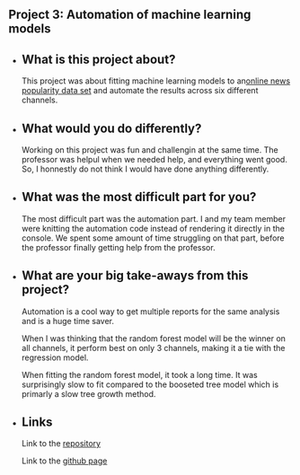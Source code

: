 ## Project 3: Automation of machine learning models  

  * ## What is this project about?  
    This project was about fitting machine learning models to an[online news popularity data set](https://archive.ics.uci.edu/ml/datasets/Online+News+Popularity)
    and automate the results across six different channels. 
    
 * ## What would you do differently?  
    Working on this project was fun and challengin at the same time. The professor was helpul when we needed help, and everything went good. So, I honnestly do
    not think I would have done anything differently.  
    
 * ## What was the most difficult part for you?  
    The most difficult part was the automation part. I and my team member were knitting the automation code instead of rendering it directly in the console.
    We spent some amount of time struggling on that part, before the professor finally getting help from the professor.  
    
 * ## What are your big take-aways from this project?  
    Automation is a cool way to get multiple reports for the same analysis and is a huge time saver.  
    
    When I was thinking that the random forest model will be the winner on all channels, it perform best on only 3 channels, making it a tie with the 
    regression model.
      
    When fitting the random forest model, it took a long time. It was surprisingly slow to fit compared to the booseted tree model which is primarly a slow
    tree growth method.  
    
 * ## Links 
    Link to the [repository](https://github.com/Rubinho12/ST558-Project3)
    
    Link to the [github page](https://rubinho12.github.io/ST558-Project3/)
    
    
    
